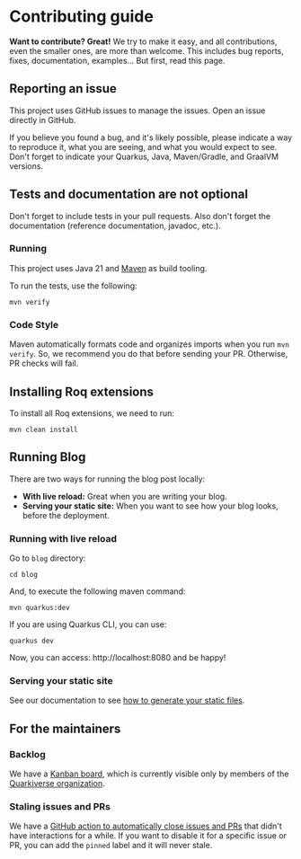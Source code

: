 # Contributing guide

**Want to contribute? Great!** We try to make it easy, and all contributions, even the smaller ones, are more than welcome. This includes bug reports, fixes, documentation, examples... But first, read this page.

## Reporting an issue

This project uses GitHub issues to manage the issues. Open an issue directly in GitHub.

If you believe you found a bug, and it's likely possible, please indicate a way to reproduce it, what you are seeing, and
what you would expect to see. Don't forget to indicate your Quarkus, Java, Maven/Gradle, and GraalVM versions.

## Tests and documentation are not optional

Don't forget to include tests in your pull requests. Also don't forget the documentation (reference documentation, javadoc, etc.).

### Running

This project uses Java 21 and [Maven](https://maven.apache.org/) as build tooling.

To run the tests, use the following:

```shell
mvn verify
```

### Code Style

Maven automatically formats code and organizes imports when you run `mvn verify`. So, we recommend you do that before sending your PR. Otherwise, PR checks will fail.

## Installing Roq extensions

To install all Roq extensions, we need to run:

```shell
mvn clean install
```

## Running Blog

There are two ways for running the blog post locally:

- **With live reload:** Great when you are writing your blog.
- **Serving your static site:** When you want to see how your blog looks, before the deployment.

### Running with live reload

Go to `blog` directory:

```shell
cd blog
```

And, to execute the following maven command:

```shell
mvn quarkus:dev
```

If you are using Quarkus CLI, you can use:

```shell
quarkus dev
```

Now, you can access: http://localhost:8080 and be happy!

### Serving your static site

See our documentation to see [how to generate your static files](https://docs.quarkiverse.io/quarkus-roq/dev/quarkus-roq-generator.html#_generating_your_static_site).

## For the maintainers

### Backlog

We have a [Kanban board](https://github.com/orgs/quarkiverse/projects/6), which is currently visible only by members of the [Quarkiverse organization](https://github.com/quarkiverse).

### Staling issues and PRs

We have a [GitHub action to automatically close issues and PRs](.github/workflows/stale_issues.yml) that didn't have interactions for a while. If you want to disable it for a specific issue or PR, you can add the `pinned` label and it will never stale.